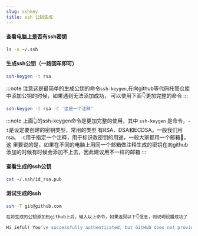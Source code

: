 ```yaml
---
slug: sshkey
title: ssh 公钥生成
---
```


#### 查看电脑上是否有ssh密钥

```bash
ls -a ~/.ssh
```

#### 生成ssh公钥（一路回车即可）
```bash
ssh-keygen -t rsa
```
:::note
注意这是最简单的生成公钥的命令`ssh-keygen`,在向github等代码托管仓库中添加公钥的时候，如果遇到无法添加成功，
可以使用下面👇更加完整的命令
:::

```bash
ssh-keygen -t rsa -C '这是一个注释'
```
:::note
上面👆的ssh-keygen命令是更加完整的使用，其中 `ssh-keygen` 是命令，`-t`是设定要创建的密钥类型，常用的类型
有RSA、DSA和ECDSA。一般我们用rsa。 `-C`用于指定一个注释，用于标识改密钥的用途，一般大家都用一个邮箱📮。这
里要说的是，如果在不同的电脑上用同一个邮箱做注释生成的密钥在向github添加的时候有时候会添加不上去，因此建议用不一样的邮箱
:::

#### 查看生成的ssh公钥
```bash
cat ~/.ssh/id_rsa.pub
```
#### 测试生成的ssh

```bash
ssh -T git@github.com

在将生成的公钥添加到github上后，输入以上命令，如果返回以下👇信息，则说明设置成功了

Hi ieful! You've successfully authenticated, but GitHub does not provide shell access.
```
